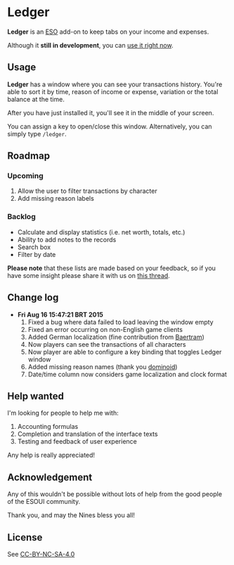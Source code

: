 # Ledger

**Ledger** is an [ESO](http://www.elderscrollsonline.com) add-on to keep tabs on your income and expenses.

Although it **still in development**, you can [use it right now](http://www.esoui.com/downloads/info1172-Ledger.html).

## Usage

**Ledger** has a window where you can see your transactions history. You're able to sort it by time, reason of income or expense, variation or the total balance at the time.

After you have just installed it, you'll see it in the middle of your screen.

You can assign a key to open/close this window. Alternatively, you can simply type `/ledger`.

## Roadmap

### Upcoming

1. Allow the user to filter transactions by character
2. Add missing reason labels

### Backlog

- Calculate and display statistics (i.e. net worth, totals, etc.)
- Ability to add notes to the records
- Search box
- Filter by date

**Please note** that these lists are made based on your feedback, so if you have some insight please share it with us on [this thread](http://www.esoui.com/forums/showthread.php?p=22651#post22651).

## Change log

- **Fri Aug 16 15:47:21 BRT 2015**
  1. Fixed a bug where data failed to load leaving the window empty
  2. Fixed an error occurring on non-English game clients
  3. Added German localization (fine contribution from [Baertram](http://www.esoui.com/forums/member.php?u=2028))
  4. Now players can see the transactions of all characters
  5. Now player are able to configure a key binding that toggles Ledger window
  6. Added missing reason names (thank you [dominoid](http://www.esoui.com/forums/member.php?u=345))
  7. Date/time column now considers game localization and clock format

## Help wanted

I'm looking for people to help me with:

1. Accounting formulas
2. Completion and translation of the interface texts
3. Testing and feedback of user experience

Any help is really appreciated!

## Acknowledgement 

Any of this wouldn't be possible without lots of help from the good people of the ESOUI community.

Thank you, and may the Nines bless you all!

## License

See [CC-BY-NC-SA-4.0](http://creativecommons.org/licenses/by-nc-sa/4.0/)
